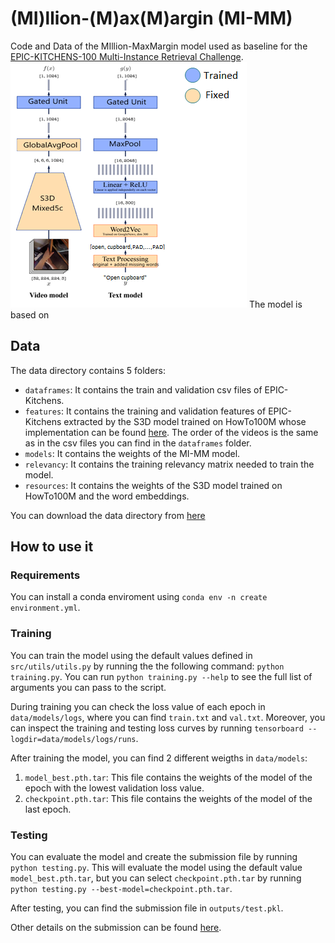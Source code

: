 # (MI)llion-(M)ax(M)argin (MI-MM)
Code and Data of the MIllion-MaxMargin model used as baseline for the [EPIC-KITCHENS-100 Multi-Instance Retrieval Challenge](https://competitions.codalab.org/competitions/26138#learn_the_details).
![model](https://github.com/adrianofragomeni/MI-MM/blob/main/img/model.png?raw=true)
The model is based on 
## Data
The data directory contains 5 folders:
* `dataframes`: It contains the train and validation csv files of EPIC-Kitchens.
* `features`: It contains the training and validation features of EPIC-Kitchens extracted by the S3D model trained on HowTo100M whose implementation can be found [here](https://github.com/antoine77340/S3D_HowTo100M). The order of the videos is the same as in the csv files you can find in the `dataframes` folder.
* `models`: It contains the weights of the MI-MM model.
* `relevancy`: It contains the training relevancy matrix needed to train the model.
* `resources`: It contains the weights of the S3D model trained on HowTo100M and the word embeddings.

You can download the data directory from [here](https://www.dropbox.com/sh/lp1zu27e9dbemfi/AADankJuhiOurXqYk3bXTGLRa?dl=0)

## How to use it

### Requirements
You can install a conda enviroment using `conda env -n create environment.yml`.

### Training
You can train the model using the default values defined in `src/utils/utils.py` by running the the following command: `python training.py`. You can run `python training.py --help` to see the full list of arguments you can pass to the script.

During training you can check the loss value of each epoch in `data/models/logs`, where you can find `train.txt` and `val.txt`. Moreover, you can inspect the training and testing loss curves by running `tensorboard --logdir=data/models/logs/runs`.

After training the model, you can find 2 different weigths in `data/models`:
1) `model_best.pth.tar`: This file contains the weights of the model of the epoch with the lowest validation loss value.
2) `checkpoint.pth.tar`: This file contains the weights of the model of the last epoch.

### Testing
You can evaluate the model and create the submission file by running `python testing.py`. This will evaluate the model using the default value `model_best.pth.tar`, but you can select `checkpoint.pth.tar` by running `python testing.py --best-model=checkpoint.pth.tar`.

After testing, you can find the submission file in `outputs/test.pkl`.

Other details on the submission can be found [here](https://github.com/epic-kitchens/C5-Multi-Instance-Retrieval).
